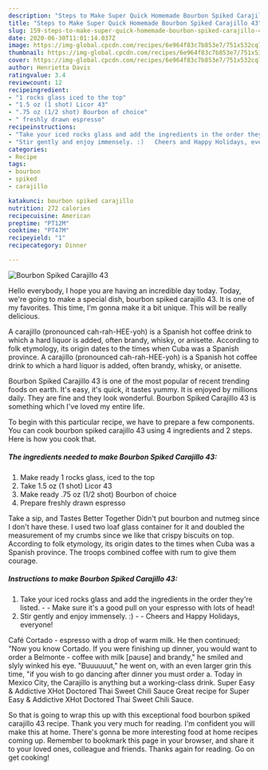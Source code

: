 ```yaml
---
description: "Steps to Make Super Quick Homemade Bourbon Spiked Carajillo 43"
title: "Steps to Make Super Quick Homemade Bourbon Spiked Carajillo 43"
slug: 159-steps-to-make-super-quick-homemade-bourbon-spiked-carajillo-43
date: 2020-06-30T11:01:14.037Z
image: https://img-global.cpcdn.com/recipes/6e964f83c7b853e7/751x532cq70/bourbon-spiked-carajillo-43-recipe-main-photo.jpg
thumbnail: https://img-global.cpcdn.com/recipes/6e964f83c7b853e7/751x532cq70/bourbon-spiked-carajillo-43-recipe-main-photo.jpg
cover: https://img-global.cpcdn.com/recipes/6e964f83c7b853e7/751x532cq70/bourbon-spiked-carajillo-43-recipe-main-photo.jpg
author: Henrietta Davis
ratingvalue: 3.4
reviewcount: 12
recipeingredient:
- "1 rocks glass iced to the top"
- "1.5 oz (1 shot) Licor 43"
- ".75 oz (1/2 shot) Bourbon of choice"
- " freshly drawn espresso"
recipeinstructions:
- "Take your iced rocks glass and add the ingredients in the order they&#39;re listed.  Make sure it&#39;s a good pull on your espresso with lots of head!"
- "Stir gently and enjoy immensely. :)   Cheers and Happy Holidays, everyone!"
categories:
- Recipe
tags:
- bourbon
- spiked
- carajillo

katakunci: bourbon spiked carajillo 
nutrition: 272 calories
recipecuisine: American
preptime: "PT12M"
cooktime: "PT47M"
recipeyield: "1"
recipecategory: Dinner

---
```



![Bourbon Spiked Carajillo 43](https://img-global.cpcdn.com/recipes/6e964f83c7b853e7/751x532cq70/bourbon-spiked-carajillo-43-recipe-main-photo.jpg)

Hello everybody, I hope you are having an incredible day today. Today, we're going to make a special dish, bourbon spiked carajillo 43. It is one of my favorites. This time, I'm gonna make it a bit unique. This will be really delicious.

A carajillo (pronounced cah-rah-HEE-yoh) is a Spanish hot coffee drink to which a hard liquor is added, often brandy, whisky, or anisette. According to folk etymology, its origin dates to the times when Cuba was a Spanish province. A carajillo (pronounced cah-rah-HEE-yoh) is a Spanish hot coffee drink to which a hard liquor is added, often brandy, whisky, or anisette.

Bourbon Spiked Carajillo 43 is one of the most popular of recent trending foods on earth. It's easy, it's quick, it tastes yummy. It is enjoyed by millions daily. They are fine and they look wonderful. Bourbon Spiked Carajillo 43 is something which I've loved my entire life.


To begin with this particular recipe, we have to prepare a few components. You can cook bourbon spiked carajillo 43 using 4 ingredients and 2 steps. Here is how you cook that.

<!--inarticleads1-->

##### The ingredients needed to make Bourbon Spiked Carajillo 43:

1. Make ready 1 rocks glass, iced to the top
1. Take 1.5 oz (1 shot) Licor 43
1. Make ready .75 oz (1/2 shot) Bourbon of choice
1. Prepare  freshly drawn espresso


Take a sip, and Tastes Better Together Didn&#39;t put bourbon and nutmeg since I don&#39;t have these. I used two loaf glass container for it and doubled the measurement of my crumbs since we like that crispy biscuits on top. According to folk etymology, its origin dates to the times when Cuba was a Spanish province. The troops combined coffee with rum to give them courage. 

<!--inarticleads2-->

##### Instructions to make Bourbon Spiked Carajillo 43:

1. Take your iced rocks glass and add the ingredients in the order they&#39;re listed. -  - Make sure it&#39;s a good pull on your espresso with lots of head!
1. Stir gently and enjoy immensely. :)  -  - Cheers and Happy Holidays, everyone!


Café Cortado - espresso with a drop of warm milk. He then continued; &#34;Now you know Cortado. If you were finishing up dinner, you would want to order a Belmonte - coffee with milk [pause] and brandy,&#34; he smiled and slyly winked his eye. &#34;Buuuuuut,&#34; he went on, with an even larger grin this time, &#34;if you wish to go dancing after dinner you must order a. Today in Mexico City, the Carajillo is anything but a working-class drink. Super Easy &amp; Addictive XHot Doctored Thai Sweet Chili Sauce Great recipe for Super Easy &amp; Addictive XHot Doctored Thai Sweet Chili Sauce. 

So that is going to wrap this up with this exceptional food bourbon spiked carajillo 43 recipe. Thank you very much for reading. I'm confident you will make this at home. There's gonna be more interesting food at home recipes coming up. Remember to bookmark this page in your browser, and share it to your loved ones, colleague and friends. Thanks again for reading. Go on get cooking!
